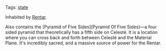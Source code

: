 Tags: [state](States)

Inhabited by [Rentar](Rentar).

Also contains the [Pyramid of Five Sides](Pyramid Of Five Sides)—a four sided pyramid that theoretically has a fifth side on Celesté. It is a location where you can cross back and forth between Celesté and the Material Plane. It's incredibly sacred, and a massive source of power for the Rentar.
